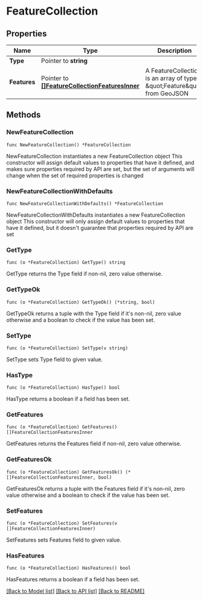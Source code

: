 # FeatureCollection

## Properties

Name | Type | Description | Notes
------------ | ------------- | ------------- | -------------
**Type** | Pointer to **string** |  | [optional] 
**Features** | Pointer to [**[]FeatureCollectionFeaturesInner**](FeatureCollectionFeaturesInner.md) | A FeatureCollection is an array of type \&quot;Feature\&quot; from GeoJSON | [optional] 

## Methods

### NewFeatureCollection

`func NewFeatureCollection() *FeatureCollection`

NewFeatureCollection instantiates a new FeatureCollection object
This constructor will assign default values to properties that have it defined,
and makes sure properties required by API are set, but the set of arguments
will change when the set of required properties is changed

### NewFeatureCollectionWithDefaults

`func NewFeatureCollectionWithDefaults() *FeatureCollection`

NewFeatureCollectionWithDefaults instantiates a new FeatureCollection object
This constructor will only assign default values to properties that have it defined,
but it doesn't guarantee that properties required by API are set

### GetType

`func (o *FeatureCollection) GetType() string`

GetType returns the Type field if non-nil, zero value otherwise.

### GetTypeOk

`func (o *FeatureCollection) GetTypeOk() (*string, bool)`

GetTypeOk returns a tuple with the Type field if it's non-nil, zero value otherwise
and a boolean to check if the value has been set.

### SetType

`func (o *FeatureCollection) SetType(v string)`

SetType sets Type field to given value.

### HasType

`func (o *FeatureCollection) HasType() bool`

HasType returns a boolean if a field has been set.

### GetFeatures

`func (o *FeatureCollection) GetFeatures() []FeatureCollectionFeaturesInner`

GetFeatures returns the Features field if non-nil, zero value otherwise.

### GetFeaturesOk

`func (o *FeatureCollection) GetFeaturesOk() (*[]FeatureCollectionFeaturesInner, bool)`

GetFeaturesOk returns a tuple with the Features field if it's non-nil, zero value otherwise
and a boolean to check if the value has been set.

### SetFeatures

`func (o *FeatureCollection) SetFeatures(v []FeatureCollectionFeaturesInner)`

SetFeatures sets Features field to given value.

### HasFeatures

`func (o *FeatureCollection) HasFeatures() bool`

HasFeatures returns a boolean if a field has been set.


[[Back to Model list]](../README.md#documentation-for-models) [[Back to API list]](../README.md#documentation-for-api-endpoints) [[Back to README]](../README.md)


